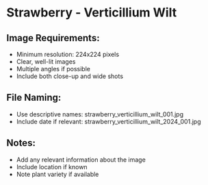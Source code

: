 # Strawberry - Verticillium Wilt

## Image Requirements:
- Minimum resolution: 224x224 pixels
- Clear, well-lit images
- Multiple angles if possible
- Include both close-up and wide shots

## File Naming:
- Use descriptive names: strawberry_verticillium_wilt_001.jpg
- Include date if relevant: strawberry_verticillium_wilt_2024_001.jpg

## Notes:
- Add any relevant information about the image
- Include location if known
- Note plant variety if available
